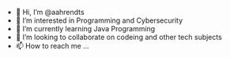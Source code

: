 - 👋 Hi, I’m @aahrendts
- 👀 I’m interested in Programming and Cybersecurity
- 🌱 I’m currently learning Java Programming
- 💞️ I’m looking to collaborate on codeing and other tech subjects
- 📫 How to reach me ...

<!---
aahrendts/aahrendts is a ✨ special ✨ repository because its `README.md` (this file) appears on your GitHub profile.
You can click the Preview link to take a look at your changes.
--->
